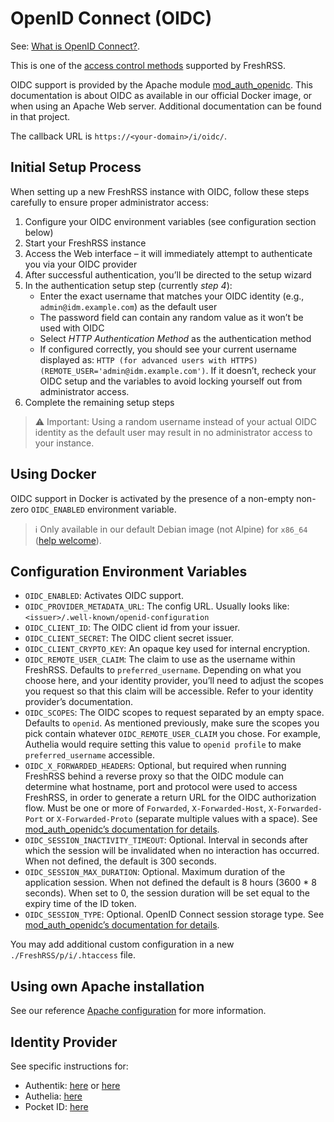 # OpenID Connect (OIDC)

See: [What is OpenID Connect?](https://openid.net/connect/).

This is one of the [access control methods](09_AccessControl.md) supported by FreshRSS.

OIDC support is provided by the Apache module [mod_auth_openidc](https://github.com/OpenIDC/mod_auth_openidc).
This documentation is about OIDC as available in our official Docker image, or when using an Apache Web server.
Additional documentation can be found in that project.

The callback URL is `https://<your-domain>/i/oidc/`.

## Initial Setup Process

When setting up a new FreshRSS instance with OIDC, follow these steps carefully to ensure proper administrator access:

1. Configure your OIDC environment variables (see configuration section below)
2. Start your FreshRSS instance
3. Access the Web interface – it will immediately attempt to authenticate you via your OIDC provider
4. After successful authentication, you’ll be directed to the setup wizard
5. In the authentication setup step (currently *step 4*):
   * Enter the exact username that matches your OIDC identity (e.g., `admin@idm.example.com`) as the default user
   * The password field can contain any random value as it won’t be used with OIDC
   * Select *HTTP Authentication Method* as the authentication method
   * If configured correctly, you should see your current username displayed as: `HTTP (for advanced users with HTTPS) (REMOTE_USER='admin@idm.example.com')`. If it doesn’t, recheck your OIDC setup and the variables to avoid locking yourself out from administrator access.
6. Complete the remaining setup steps

> ⚠️ Important: Using a random username instead of your actual OIDC identity as the default user may result in no administrator access to your instance.

## Using Docker

OIDC support in Docker is activated by the presence of a non-empty non-zero `OIDC_ENABLED` environment variable.

> ℹ️ Only available in our default Debian image (not Alpine) for `x86_64` ([help welcome](https://github.com/FreshRSS/FreshRSS/issues/5722)).

## Configuration Environment Variables

* `OIDC_ENABLED`: Activates OIDC support.
* `OIDC_PROVIDER_METADATA_URL`: The config URL. Usually looks like: `<issuer>/.well-known/openid-configuration`
* `OIDC_CLIENT_ID`: The OIDC client id from your issuer.
* `OIDC_CLIENT_SECRET`: The OIDC client secret issuer.
* `OIDC_CLIENT_CRYPTO_KEY`: An opaque key used for internal encryption.
* `OIDC_REMOTE_USER_CLAIM`: The claim to use as the username within FreshRSS. Defaults to `preferred_username`. Depending on what you choose here, and your identity provider, you’ll need to adjust the scopes you request so that this claim will be accessible. Refer to your identity provider’s documentation.
* `OIDC_SCOPES`: The OIDC scopes to request separated by an empty space. Defaults to `openid`. As mentioned previously, make sure the scopes you pick contain whatever `OIDC_REMOTE_USER_CLAIM` you chose. For example, Authelia would require setting this value to `openid profile` to make `preferred_username` accessible.
* `OIDC_X_FORWARDED_HEADERS`: Optional, but required when running FreshRSS behind a reverse proxy so that the OIDC module can determine what hostname, port and protocol were used to access FreshRSS, in order to generate a return URL for the OIDC authorization flow. Must be one or more of `Forwarded`, `X-Forwarded-Host`, `X-Forwarded-Port` or `X-Forwarded-Proto` (separate multiple values with a space). See [mod_auth_openidc’s documentation for details](https://github.com/OpenIDC/mod_auth_openidc/blob/72c9f479c2d228477ff0a9518964f61879c83fb6/auth_openidc.conf#L1041-L1048).
* `OIDC_SESSION_INACTIVITY_TIMEOUT`: Optional. Interval in seconds after which the session will be invalidated when no interaction has occurred. When not defined, the default is 300 seconds.
* `OIDC_SESSION_MAX_DURATION`: Optional. Maximum duration of the application session. When not defined the default is 8 hours (3600 * 8 seconds). When set to 0, the session duration will be set equal to the expiry time of the ID token.
* `OIDC_SESSION_TYPE`: Optional. OpenID Connect session storage type. See [mod_auth_openidc’s documentation for details](https://github.com/OpenIDC/mod_auth_openidc/blob/72c9f479c2d228477ff0a9518964f61879c83fb6/auth_openidc.conf#L587-L596).

You may add additional custom configuration in a new `./FreshRSS/p/i/.htaccess` file.

## Using own Apache installation

See our reference [Apache configuration](https://github.com/FreshRSS/FreshRSS/blob/edge/Docker/FreshRSS.Apache.conf) for more information.

## Identity Provider

See specific instructions for:

* Authentik: [here](16_OpenID-Connect-Authentik.md) or [here](https://goauthentik.io/integrations/services/freshrss/)
* Authelia: [here](https://www.authelia.com/integration/openid-connect/freshrss/)
* Pocket ID: [here](18_Pocket-ID.md)
